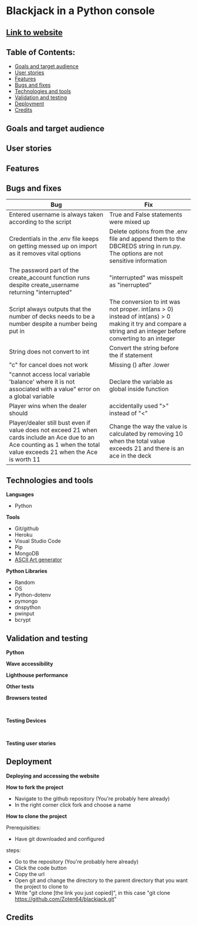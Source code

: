 # Blackjack in a Python console

## [Link to website](https://zoten64-blackjack-f933aa260542.herokuapp.com/)

## Table of Contents:

* [Goals and target audience](#goals-and-target-audience)
* [User stories](#user-stories)
* [Features](#features)
* [Bugs and fixes](#bugs-and-fixes)
* [Technologies and tools](#technologies-and-tools)
* [Validation and testing](#validation-and-testing)
* [Deployment](#deployment)
* [Credits](#credits)

## Goals and target audience



## User stories


## Features


## Bugs and fixes

| Bug  | Fix |
| ------------- | ------------- |
| Entered username is always taken according to the script | True and False statements were mixed up |
| Credentials in the .env file keeps on getting messed up on import as it removes vital options | Delete options from the .env file and append them to the DBCREDS string in run.py. The options are not sensitive information |
| The password part of the create_account function runs despite create_username returning "interrupted"  | "interrupted" was misspelt as "inerrupted"|
| Script always outputs that the number of decks needs to be a number despite a number being put in | The conversion to int was not proper. int(ans > 0) instead of int(ans) > 0 making it try and compare a string and an integer before converting to an integer|
| String does not convert to int | Convert the string before the if statement |
| "c" for cancel does not work | Missing () after .lower |
| "cannot access local variable 'balance' where it is not associated with a value" error on a global variable| Declare the variable as global inside function |
| Player wins when the dealer should | accidentally used ">" instead of "<" |
| Player/dealer still bust even if value does not exceed 21 when cards include an Ace due to an Ace counting as 1 when the total value exceeds 21 when the Ace is worth 11 | Change the way the value is calculated by removing 10 when the total value exceeds 21 and there is an ace in the deck | 

## Technologies and tools
**Languages**
- Python

**Tools**
- Git/github
- Heroku
- Visual Studio Code
- Pip
- MongoDB
- [ASCII Art generator](https://patorjk.com/software/taag/)

**Python Libraries**
- Random
- OS
- Python-dotenv
- pymongo
- dnspython
- pwinput
- bcrypt



## Validation and testing
**Python**


**Wave accessibility**



**Lighthouse performance**



**Other tests**
<br>

**Browsers tested**



<br>

**Testing Devices**



<br>

**Testing user stories**

## Deployment

**Deploying and accessing the website**


**How to fork the project**

- Navigate to the github repository (You're probably here already)
- In the right corner click fork and choose a name

**How to clone the project**

Prerequisities:

- Have git downloaded and configured

steps:

- Go to the repository (You're probably here already)
- Click the code button
- Copy the url
- Open git and change the directory to the parent directory that you want the project to clone to
- Write "git clone [the link you just copied]", in this case "git clone https://github.com/Zoten64/blackjack.git"

## Credits
